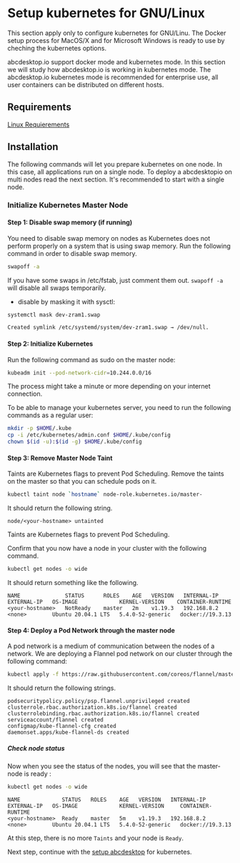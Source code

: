 # Setup kubernetes for GNU/Linux

This section apply only to configure kubernetes for GNU/Linu. The Docker setup process for MacOS/X and for Microsoft Windows is ready to use by cheching the kubernetes options.

abcdesktop.io support docker mode and kubernetes mode. In this section we will study how abcdesktop.io is working in kubernetes mode. The abcdesktop.io kubernetes mode is recommended for enterprise use, all user containers can be distributed on different hosts.

## Requirements

[Linux Requierements](k8slinuxinstallation.md)


## Installation

The following commands will let you prepare kubernetes on one node. In this case, all applications run on a single node. To deploy a abcdesktopio on multi nodes read the next section. It's recommended to start with a single node.


### Initialize Kubernetes Master Node
#### Step 1: Disable swap memory (if running)
You need to disable swap memory on nodes as Kubernetes does not perform properly on a system that is using swap memory. Run the following command in order to disable swap memory.  

```bash
swapoff -a
```

If you have some swaps in /etc/fstab, just comment them out.
`swapoff -a` will disable all swaps temporarily.

* disable by masking it with sysctl:

```bash
systemctl mask dev-zram1.swap

Created symlink /etc/systemd/system/dev-zram1.swap → /dev/null.
```

#### Step 2: Initialize Kubernetes
Run the following command as sudo on the master node:

```bash
kubeadm init --pod-network-cidr=10.244.0.0/16
```

The process might take a minute or more depending on your internet connection.  

To be able to manage your kubernetes server, you need to run the following commands as a regular user:

```bash
mkdir -p $HOME/.kube
cp -i /etc/kubernetes/admin.conf $HOME/.kube/config
chown $(id -u):$(id -g) $HOME/.kube/config
```


#### Step 3: Remove Master Node Taint 

Taints are Kubernetes flags to prevent Pod Scheduling. Remove the taints on the master so that you can schedule pods on it.

```bash
kubectl taint node `hostname` node-role.kubernetes.io/master-
```

It should return the following string.

```
node/<your-hostname> untainted
```
Taints are Kubernetes flags to prevent Pod Scheduling.


Confirm that you now have a node in your cluster with the following command.

```bash
kubectl get nodes -o wide
```

It should return something like the following.

```
NAME              STATUS      ROLES    AGE   VERSION   INTERNAL-IP   EXTERNAL-IP   OS-IMAGE             KERNEL-VERSION    CONTAINER-RUNTIME
<your-hostname>   NotReady    master   2m    v1.19.3   192.168.8.2   <none>        Ubuntu 20.04.1 LTS   5.4.0-52-generic   docker://19.3.13
```

#### Step 4: Deploy a Pod Network through the master node

A pod network is a medium of communication between the nodes of a network. We are deploying a Flannel pod network on our cluster through the following command:

```bash
kubectl apply -f https://raw.githubusercontent.com/coreos/flannel/master/Documentation/kube-flannel.yml
```

It should return the following strings.

```
podsecuritypolicy.policy/psp.flannel.unprivileged created
clusterrole.rbac.authorization.k8s.io/flannel created
clusterrolebinding.rbac.authorization.k8s.io/flannel created
serviceaccount/flannel created
configmap/kube-flannel-cfg created
daemonset.apps/kube-flannel-ds created
```

##### Check node status

Now when you see the status of the nodes, you will see that the master-node is ready :

```bash
kubectl get nodes -o wide
```

```
NAME             STATUS   ROLES    AGE   VERSION   INTERNAL-IP   EXTERNAL-IP   OS-IMAGE             KERNEL-VERSION     CONTAINER-RUNTIME
<your-hostname>  Ready    master   5m    v1.19.3   192.168.8.2   <none>        Ubuntu 20.04.1 LTS   5.4.0-52-generic   docker://19.3.13
```

At this step, there is no more ```Taints``` and your node is ```Ready```. 

Next step, continue with the [setup abcdesktop](kubernetes_abcdesktop.md) for kubernetes.

